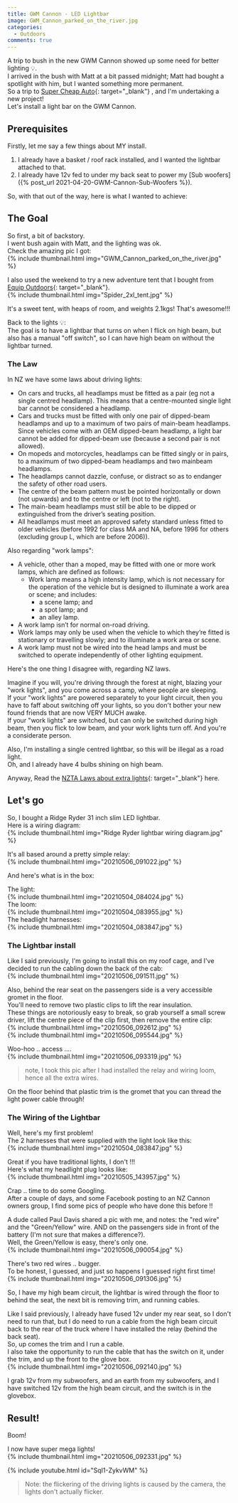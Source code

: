 ```yaml
---
title: GWM Cannon - LED Lightbar
image: GWM_Cannon_parked_on_the_river.jpg
categories:
  - Outdoors
comments: true
---
```

A trip to bush in the new GWM Cannon showed up some need for better lighting 💡.  
I arrived in the bush with Matt at a bit passed midnight; Matt had bought a spotlight with him, but I wanted something more permanent.  
So a trip to [Super Cheap Auto](https://www.supercheapauto.co.nz/){: target="_blank"} , and I'm undertaking a new project!  
Let's install a light bar on the GWM Cannon.  


## Prerequisites
Firstly, let me say a few things about MY install.  
1. I already have a basket / roof rack installed, and I wanted the lightbar attached to that.
2. I already have 12v fed to under my back seat to power my [Sub woofers]({% post_url 2021-04-20-GWM-Cannon-Sub-Woofers %}).  

So, with that out of the way, here is what I wanted to achieve:

## The Goal
So first, a bit of backstory.  
I went bush again with Matt, and the lighting was ok.  
Check the amazing pic I got:  
{% include thumbnail.html img="GWM_Cannon_parked_on_the_river.jpg" %}  

I also used the weekend to try a new adventure tent that I bought from [Equip Outdoors](https://www.equipoutdoors.co.nz/){: target="_blank"}.  
{% include thumbnail.html img="Spider_2xl_tent.jpg" %}  

It's a sweet tent, with heaps of room, and weights 2.1kgs! That's awesome!!!  

Back to the lights 💡:  
The goal is to have a lightbar that turns on when I flick on high beam, but also has a manual "off switch", so I can have high beam on without the lightbar turned.  

### The Law
In NZ we have some laws about driving lights:
* On cars and trucks, all headlamps must be fitted as a pair (eg not a single centred headlamp). This means that a centre-mounted single light bar cannot be considered a headlamp.
* Cars and trucks must be fitted with only one pair of dipped-beam headlamps and up to a maximum of two pairs of main-beam headlamps.  Since vehicles come with an OEM dipped-beam headlamp, a light bar cannot be added for dipped-beam use (because a second pair is not allowed).
* On mopeds and motorcycles, headlamps can be fitted singly or in pairs, to a maximum of two dipped-beam headlamps and two mainbeam headlamps.
* The headlamps cannot dazzle, confuse, or distract so as to endanger the safety of other road users.
* The centre of the beam pattern must be pointed horizontally or down (not upwards) and to the centre or left (not to the right).
* The main-beam headlamps must still be able to be dipped or extinguished from the driver’s seating position.
* All headlamps must meet an approved safety standard unless fitted to older vehicles (before 1992 for class MA and NA, before 1996 for others (excluding group L, which are before 2006)).

Also regarding "work lamps":
* A vehicle, other than a moped, may be fitted with one or more work lamps, which are defined as follows:
	* Work lamp means a high intensity lamp, which is not necessary for the operation of the vehicle but is designed to illuminate a work area or scene; and includes:
		* a scene lamp; and
		* a spot lamp; and
		* an alley lamp.
* A work lamp isn’t for normal on-road driving.
* Work lamps may only be used when the vehicle to which they’re fitted is stationary or travelling slowly; and to illuminate a work area or scene.
* A work lamp must not be wired into the head lamps and must be switched to operate independently of other lighting equipment.

Here's the one thing I disagree with, regarding NZ laws.  

Imagine if you will, you're driving through the forest at night, blazing your "work lights", and you come across a camp, where people are sleeping.  
If your "work lights" are powered separately to your light circuit, then you have to faff about switching off your lights, so you don't bother your new found friends that are now VERY MUCH awake.  
If your "work lights" are switched, but can only be switched during high beam, then you flick to low beam, and your work lights turn off. And you're a considerate person.  

Also, I'm installing a single centred lightbar, so this will be illegal as a road light.  
Oh, and I already have 4 bulbs shining on high beam.  

Anyway, Read the [NZTA Laws about extra lights](/assets/led-light-bars.pdf){: target="_blank"} here.  

## Let's go
So, I bought a Ridge Ryder 31 inch slim LED lightbar.  
Here is a wiring diagram:  
{% include thumbnail.html img="Ridge Ryder lightbar wiring diagram.jpg" %}  

It's all based around a pretty simple relay:  
{% include thumbnail.html img="20210506_091022.jpg" %}  

And here's what is in the box:  

The light:  
{% include thumbnail.html img="20210504_084024.jpg" %}  
The loom:  
{% include thumbnail.html img="20210504_083955.jpg" %}  
The headlight harnesses:  
{% include thumbnail.html img="20210504_083847.jpg" %}  

### The Lightbar install
Like I said previously, I'm going to install this on my roof cage, and I've decided to run the cabling down the back of the cab:  
{% include thumbnail.html img="20210506_091511.jpg" %}  

Also, behind the rear seat on the passengers side is a very accessible gromet in the floor.  
You'll need to remove two plastic clips to lift the rear insulation.  
These things are notoriously easy to break, so grab yourself a small screw driver, lift the centre piece of the clip first, then remove the entire clip:  
{% include thumbnail.html img="20210506_092612.jpg" %}  
{% include thumbnail.html img="20210506_095544.jpg" %}  

Woo-hoo .. access ....  
{% include thumbnail.html img="20210506_093319.jpg" %}  
> note, I took this pic after I had installed the relay and wiring loom, hence all the extra wires.  

On the floor behind that plastic trim is the gromet that you can thread the light power cable through!  

### The Wiring of the Lightbar
Well, here's my first problem!  
The 2 harnesses that were supplied with the light look like this:  
{% include thumbnail.html img="20210504_083847.jpg" %}  

Great if you have traditional lights, I don't !!!  
Here's what my headlight plug looks like:  
{% include thumbnail.html img="20210505_143957.jpg" %}  

Crap .. time to do some Googling.  
After a couple of days, and some Facebook posting to an NZ Cannon owners group, I find some pics of people who have done this before !!  

A dude called Paul Davis shared a pic with me, and notes: the "red wire" and the "Green/Yellow" wire. AND on the passengers side in front of the battery (I'm not sure that makes a difference?).  
Well, the Green/Yellow is easy, there's only one.  
{% include thumbnail.html img="20210506_090054.jpg" %}  

There's two red wires .. bugger.  
To be honest, I guessed, and just so happens I guessed right first time!  
{% include thumbnail.html img="20210506_091306.jpg" %}  

So, I have my high beam circuit, the lightbar is wired through the floor to behind the seat, the next bit is removing trim, and running cables.  

Like I said previously, I already have fused 12v under my rear seat, so I don't need to run that, but I do need to run a cable from the high beam circuit back to the rear of the truck where I have installed the relay (behind the back seat).  
So, up comes the trim and I run a cable.  
I also take the opportunity to run the cable that has the switch on it, under the trim, and up the front to the glove box.  
{% include thumbnail.html img="20210506_092140.jpg" %}  

I grab 12v from my subwoofers, and an earth from my subwoofers, and I have switched 12v from the high beam circuit, and the switch is in the glovebox.  

## Result! 
Boom!  

I now have super mega lights!  
{% include thumbnail.html img="20210506_092331.jpg" %}  

{% include youtube.html id="SqI1-ZykvWM" %}  
> Note: the flickering of the driving lights is caused by the camera, the lights don't actually flicker.
